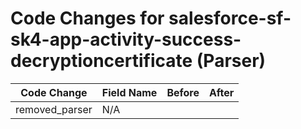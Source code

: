 # Code Changes for salesforce-sf-sk4-app-activity-success-decryptioncertificate (Parser)

| Code Change | Field Name | Before | After |
|-------------|------------|--------|-------|
| removed_parser | N/A |  |  |